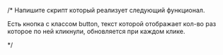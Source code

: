 /*
  Напишите скрипт который реализует следующий функционал.
  
  Есть кнопка с классом button, текст которой отображает 
  кол-во раз которое по ней кликнули, обновляется при каждом клике.
  
*/